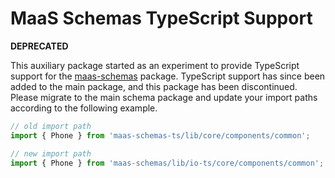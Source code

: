 # MaaS Schemas TypeScript Support

**DEPRECATED**

This auxiliary package started as an experiment to provide TypeScript support for the [maas-schemas](https://www.npmjs.com/package/maas-schemas) package. TypeScript support has since been added to the main package, and this package has been discontinued. Please migrate to the main schema package and update your import paths according to the following example.

```typescript
// old import path
import { Phone } from 'maas-schemas-ts/lib/core/components/common';

// new import path
import { Phone } from 'maas-schemas/lib/io-ts/core/components/common';
```
